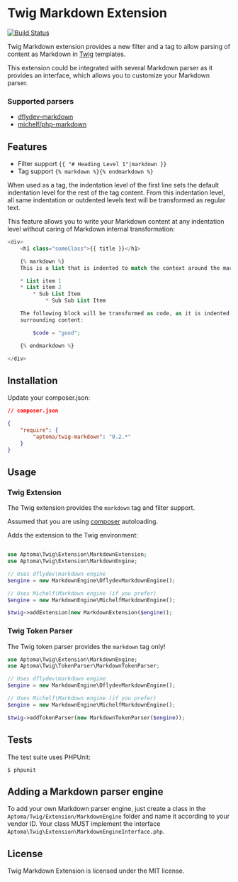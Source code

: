 Twig Markdown Extension
=======================

[![Build Status](https://secure.travis-ci.org/aptoma/twig-markdown.png?branch=master)](http://travis-ci.org/aptoma/twig-markdown)

Twig Markdown extension provides a new filter and a tag to allow parsing of
content as Markdown in [Twig][1] templates.

This extension could be integrated with several Markdown parser as it provides an interface, which allows you to customize your Markdown parser.

### Supported parsers

 * [dflydev-markdown](https://github.com/dflydev/dflydev-markdown)
 * [michelf/php-markdown](https://github.com/michelf/php-markdown)


## Features

 * Filter support `{{ "# Heading Level 1"|markdown }}`
 * Tag support `{% markdown %}{% endmarkdown %}`

When used as a tag, the indentation level of the first line sets the default indentation level for the rest of the tag content.
From this indentation level, all same indentation or outdented levels text will be transformed as regular text.

This feature allows you to write your Markdown content at any indentation level without caring of Markdown internal transformation:

```php
<div>
    <h1 class="someClass">{{ title }}</h1>

    {% markdown %}
    This is a list that is indented to match the context around the markdown tag:

    * List item 1
    * List item 2
        * Sub List Item
            * Sub Sub List Item

    The following block will be transformed as code, as it is indented more than the
    surrounding content:

        $code = "good";

    {% endmarkdown %}

</div>
```

## Installation

Update your composer.json:

```json
// composer.json

{
    "require": {
        "aptoma/twig-markdown": "0.2.*"
    }
}
```

## Usage

### Twig Extension

The Twig extension provides the `markdown` tag and filter support.

Assumed that you are using [composer](http://getcomposer.org) autoloading.

Adds the extension to the Twig environment:

```php

use Aptoma\Twig\Extension\MarkdownExtension;
use Aptoma\Twig\Extension\MarkdownEngine;

// Uses dflydev\markdown engine
$engine = new MarkdownEngine\DflydevMarkdownEngine();

// Uses Michelf\Markdown engine (if you prefer)
$engine = new MarkdownEngine\MichelfMarkdownEngine();

$twig->addExtension(new MarkdownExtension($engine));
```
### Twig Token Parser

The Twig token parser provides the `markdown` tag only!

```php
use Aptoma\Twig\Extension\MarkdownEngine;
use Aptoma\Twig\TokenParser\MarkdownTokenParser;

// Uses dflydev\markdown engine
$engine = new MarkdownEngine\DflydevMarkdownEngine();

// Uses Michelf\Markdown engine (if you prefer)
$engine = new MarkdownEngine\MichelfMarkdownEngine();

$twig->addTokenParser(new MarkdownTokenParser($engine));
```

## Tests

The test suite uses PHPUnit:

    $ phpunit

## Adding a Markdown parser engine

To add your own Markdown parser engine, just create a class in the `Aptoma/Twig/Extension/MarkdownEngine` folder and name it according to your vendor ID.
Your class MUST implement the interface `Aptoma\Twig\Extension\MarkdownEngineInterface.php`.

## License

Twig Markdown Extension is licensed under the MIT license.

[1]: http://twig.sensiolabs.org
